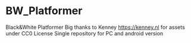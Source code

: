 # BW_Platformer
Black&amp;White Platformer
Big thanks to Kenney https://kenney.nl for assets under CC0 License
Single repository for PC and android version
